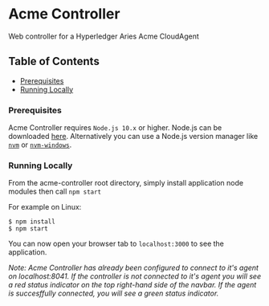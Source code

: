 # Acme Controller
Web controller for a Hyperledger Aries Acme CloudAgent

## Table of Contents

- [Prerequisites](#prerequisites)
- [Running Locally](#running-locally)

### Prerequisites

Acme Controller requires `Node.js 10.x` or higher. Node.js can be downloaded [here](https://nodejs.org/en/download/). Alternatively you can use a Node.js version manager like [`nvm`](https://github.com/nvm-sh/nvm) or [`nvm-windows`](https://github.com/coreybutler/nvm-windows).

### Running Locally

From the acme-controller root directory, simply install application node modules then call `npm start`

For example on Linux:

```
$ npm install
$ npm start
```

You can now open your browser tab to `localhost:3000` to see the application.

_Note: Acme Controller has already been configured to connect to it's agent on localhost:8041. If the controller is not connected to it's agent you will see a red status indicator on the top right-hand side of the navbar. If the agent is succesffully connected, you will see a green status indicator._